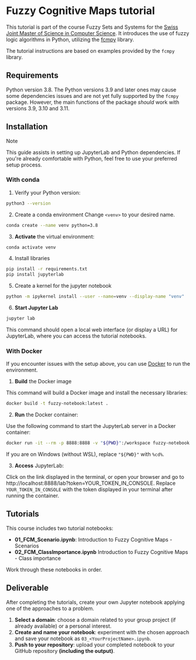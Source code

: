 # Fuzzy Cognitive Maps tutorial

This tutorial is part of the course Fuzzy Sets and Systems for the [Swiss Joint Master of Science in Computer Science](https://mcs.unibnf.ch/). It introduces the use of fuzzy logic algorithms in Python, utilizing the [fcmpy](https://github.com/SamvelMK/FCMpy) library.

The tutorial instructions are based on examples provided by the `fcmpy` library.

## Requirements

Python version 3.8. The Python versions 3.9 and later ones may cause some dependencies issues and are not yet fully supported by the `fcmpy` package.
However, the main functions of the package _should_ work with versions 3.9, 3.10 and 3.11.

## Installation

> [!NOTE]
> This guide assists in setting up JupyterLab and Python dependencies. 
> If you're already comfortable with Python, feel free to use your preferred setup process.


### With conda

1. Verify your Python version:

```bash
python3 --version
```

2. Create a conda environment
Change `<venv>` to your desired name.

```bash
conda create --name venv python=3.8
```

3. **Activate** the virtual environment:
```bash
conda activate venv
```

4. Install libraries
```bash
pip install -r requirements.txt
pip install jupyterlab
```

5. Create a kernel for the jupyter notebook
```bash
python -m ipykernel install --user --name=venv --display-name "venv"
```

6. **Start Jupyter Lab**
```bash
jupyter lab
```
This command should open a local web interface (or display a URL) for JupyterLab, where you can access the tutorial notebooks.

### With Docker

If you encounter issues with the setup above, you can use [Docker](https://docs.docker.com/get-docker/) to run the environment.

1. **Build** the Docker image

This command will build a Docker image and install the necessary libraries:

```bash
docker build -t fuzzy-notebook:latest .
```

2. **Run** the Docker container:

Use the following command to start the JupyterLab server in a Docker container:

```bash
docker run -it --rm -p 8888:8888 -v "${PWD}":/workspace fuzzy-notebook:latest
```

If you are on Windows (without WSL), replace `"${PWD}"` with `%cd%`.

3. **Access** JupyterLab:

Click on the link displayed in the terminal, or open your browser and go to http://localhost:8888/lab?token=YOUR_TOKEN_IN_CONSOLE.
Replace `YOUR_TOKEN_IN_CONSOLE` with the token displayed in your terminal after running the container. 




## Tutorials
This course includes two tutorial notebooks:
* **01_FCM_Scenario.ipynb**: Introduction to Fuzzy Cognitive Maps - Scenarios
* **02_FCM_ClassImportance.ipynb** Introduction to Fuzzy Cognitive Maps - Class importance

Work through these notebooks in order.

## Deliverable

After completing the tutorials, create your own Jupyter notebook applying one of the approaches to a problem.

1. **Select a domain**: choose a domain related to your group project (if already available) or a personal interest.
2. **Create and name your notebook**: experiment with the chosen approach and save your notebook as `03_<YourProjectName>.ipynb`.
3. **Push to your repository**: upload your completed notebook to your GitHub repository **(including the output)**.
